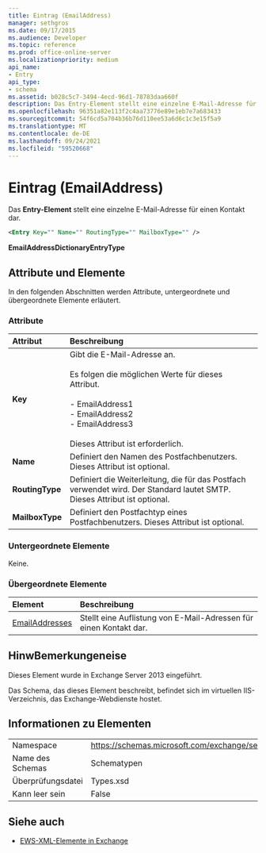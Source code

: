 ```yaml
---
title: Eintrag (EmailAddress)
manager: sethgros
ms.date: 09/17/2015
ms.audience: Developer
ms.topic: reference
ms.prod: office-online-server
ms.localizationpriority: medium
api_name:
- Entry
api_type:
- schema
ms.assetid: b028c5c7-3494-4ecd-96d1-78783daa660f
description: Das Entry-Element stellt eine einzelne E-Mail-Adresse für einen Kontakt dar.
ms.openlocfilehash: 96351a82e113f2c4aa73776e89e1eb7e7a683433
ms.sourcegitcommit: 54f6cd5a704b36b76d110ee53a6d6c1c3e15f5a9
ms.translationtype: MT
ms.contentlocale: de-DE
ms.lasthandoff: 09/24/2021
ms.locfileid: "59520668"
---
```

# <a name="entry-emailaddress"></a>Eintrag (EmailAddress)

Das **Entry-Element** stellt eine einzelne E-Mail-Adresse für einen Kontakt dar. 
  
```XML
<Entry Key="" Name="" RoutingType="" MailboxType="" />
```

**EmailAddressDictionaryEntryType**

## <a name="attributes-and-elements"></a>Attribute und Elemente

In den folgenden Abschnitten werden Attribute, untergeordnete und übergeordnete Elemente erläutert.
  
### <a name="attributes"></a>Attribute

|**Attribut**|**Beschreibung**|
|:-----|:-----|
|**Key** <br/> | Gibt die E-Mail-Adresse an.<br/><br/>Es folgen die möglichen Werte für dieses Attribut.<br/><br/>- EmailAddress1  <br/>- EmailAddress2  <br/>- EmailAddress3 <br/><br/>  Dieses Attribut ist erforderlich.  <br/> |
|**Name** <br/> |Definiert den Namen des Postfachbenutzers. Dieses Attribut ist optional.  <br/> |
|**RoutingType** <br/> |Definiert die Weiterleitung, die für das Postfach verwendet wird. Der Standard lautet SMTP. Dieses Attribut ist optional.  <br/> |
|**MailboxType** <br/> |Definiert den Postfachtyp eines Postfachbenutzers. Dieses Attribut ist optional.  <br/> |
   
### <a name="child-elements"></a>Untergeordnete Elemente

Keine.
  
### <a name="parent-elements"></a>Übergeordnete Elemente

|**Element**|**Beschreibung**|
|:-----|:-----|
|[EmailAddresses](emailaddresses.md) <br/> |Stellt eine Auflistung von E-Mail-Adressen für einen Kontakt dar.  <br/> |
   
## <a name="remarks"></a>HinwBemerkungeneise

Dieses Element wurde in Exchange Server 2013 eingeführt.
  
Das Schema, das dieses Element beschreibt, befindet sich im virtuellen IIS-Verzeichnis, das Exchange-Webdienste hostet.
  
## <a name="element-information"></a>Informationen zu Elementen

|||
|:-----|:-----|
|Namespace  <br/> |https://schemas.microsoft.com/exchange/services/2006/types  <br/> |
|Name des Schemas  <br/> |Schematypen  <br/> |
|Überprüfungsdatei  <br/> |Types.xsd  <br/> |
|Kann leer sein  <br/> |False  <br/> |
   
## <a name="see-also"></a>Siehe auch

- [EWS-XML-Elemente in Exchange](ews-xml-elements-in-exchange.md)

